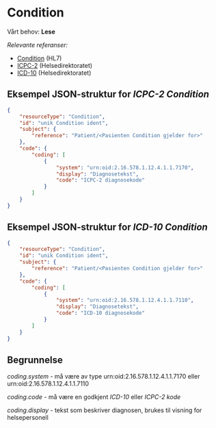 # Condition

Vårt behov: **Lese**

_Relevante referanser:_

- [Condition](https://www.hl7.org/fhir/R4/condition.html) (HL7)
- [ICPC-2](https://www.helsedirektoratet.no/digitalisering-og-e-helse/helsefaglige-kodeverk/icpc) (Helsedirektoratet)
- [ICD-10](https://www.helsedirektoratet.no/digitalisering-og-e-helse/helsefaglige-kodeverk/icd) (Helsedirektoratet)

## Eksempel JSON-struktur for _ICPC-2 Condition_

```json
{
    "resourceType": "Condition",
    "id": "unik Condition ident",
    "subject": {
        "reference": "Patient/<Pasienten Condition gjelder for>"
    },
    "code": {
        "coding": [
            {
                "system": "urn:oid:2.16.578.1.12.4.1.1.7170",
                "display": "Diagnosetekst",
                "code": "ICPC-2 diagnosekode"
            }
        ]
    }
}
```

## Eksempel JSON-struktur for _ICD-10 Condition_

```json
{
    "resourceType": "Condition",
    "id": "unik Condition ident",
    "subject": {
        "reference": "Patient/<Pasienten Condition gjelder for>"
    },
    "code": {
        "coding": [
            {
                "system": "urn:oid:2.16.578.1.12.4.1.1.7110",
                "display": "Diagnosetekst",
                "code": "ICD-10 diagnosekode"
            }
        ]
    }
}
```

## Begrunnelse

_coding.system_ - må være av type urn:oid:2.16.578.1.12.4.1.1.7170 eller urn:oid:2.16.578.1.12.4.1.1.7110

_coding.code_ - må være en godkjent _ICD-10_ eller _ICPC-2 kode_

_coding.display_ - tekst som beskriver diagnosen, brukes til visning for helsepersonell
